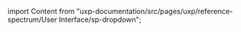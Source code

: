 
import Content from "uxp-documentation/src/pages/uxp/reference-spectrum/User Interface/sp-dropdown";

<Content query="product=photoshop"/>
